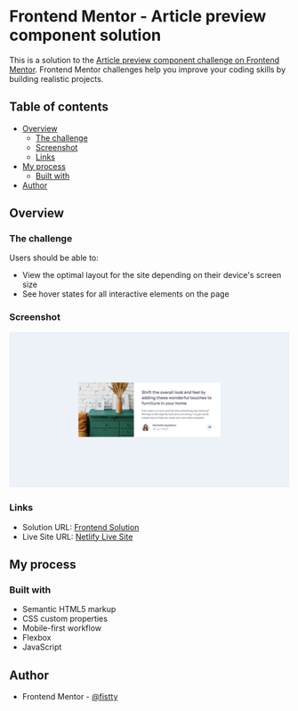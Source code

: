 # Frontend Mentor - Article preview component solution

This is a solution to the [Article preview component challenge on Frontend Mentor](https://www.frontendmentor.io/challenges/article-preview-component-dYBN_pYFT). Frontend Mentor challenges help you improve your coding skills by building realistic projects.

## Table of contents

- [Overview](#overview)
  - [The challenge](#the-challenge)
  - [Screenshot](#screenshot)
  - [Links](#links)
- [My process](#my-process)
  - [Built with](#built-with)
- [Author](#author)

## Overview

### The challenge

Users should be able to:

- View the optimal layout for the site depending on their device's screen size
- See hover states for all interactive elements on the page

### Screenshot

![](./Screenshot.png)

### Links

- Solution URL: [Frontend Solution](https://www.frontendmentor.io/solutions/article-preview-component-2N-S6mn9n7)
- Live Site URL: [Netlify Live Site](https://fistty-article-preview-comp.netlify.app/)

## My process

### Built with

- Semantic HTML5 markup
- CSS custom properties
- Mobile-first workflow
- Flexbox
- JavaScript

## Author

- Frontend Mentor - [@fistty](https://www.frontendmentor.io/profile/fistty)
